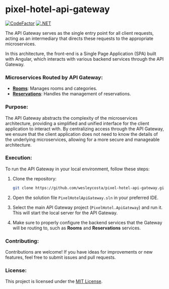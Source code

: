# pixel-hotel-api-gateway

[![CodeFactor](https://www.codefactor.io/repository/github/wesleycosta/pixel-hotel-api-gateway/badge)](https://www.codefactor.io/repository/github/wesleycosta/pixel-hotel-api-gateway)
[![.NET](https://github.com/wesleycosta/pixel-hotel-api-gateway/actions/workflows/dotnet.yml/badge.svg)](https://github.com/wesleycosta/pixel-hotel-api-gateway/actions/workflows/dotnet.yml)

The API Gateway serves as the single entry point for all client requests, acting as an intermediary that directs these requests to the appropriate microservices.

In this architecture, the front-end is a Single Page Application (SPA) built with Angular, which interacts with various backend services through the API Gateway.

### Microservices Routed by API Gateway:

- [**Rooms**](https://github.com/wesleycosta/pixel-hotel-rooms): Manages rooms and categories.
- [**Reservations**](https://github.com/wesleycosta/pixel-hotel-reservations): Handles the management of reservations.

### Purpose:

The API Gateway abstracts the complexity of the microservices architecture, providing a simplified and unified interface for the client application to interact with. By centralizing access through the API Gateway, we ensure that the client application does not need to know the details of the underlying microservices, allowing for a more secure and manageable architecture.

### Execution:

To run the API Gateway in your local environment, follow these steps:

1. Clone the repository:

   ```bash
   git clone https://github.com/wesleycosta/pixel-hotel-api-gateway.git
   ```

2. Open the solution file `PixelHotelApiGateway.sln` in your preferred IDE.

3. Select the main API Gateway project (`PixelHotel.ApiGateway`) and run it. This will start the local server for the API Gateway.

4. Make sure to properly configure the backend services that the Gateway will be routing to, such as **Rooms** and **Reservations** services.

### Contributing:

Contributions are welcome! If you have ideas for improvements or new features, feel free to submit issues and pull requests.

### License:

This project is licensed under the [MIT License](LICENSE).
